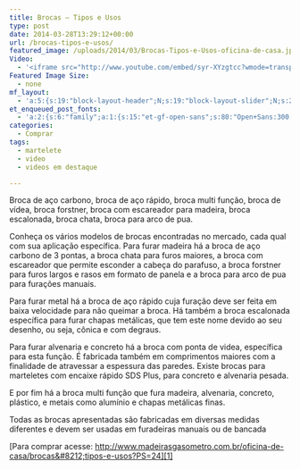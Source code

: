 ```yaml
---
title: Brocas — Tipos e Usos
type: post
date: 2014-03-28T13:29:12+00:00
url: /brocas-tipos-e-usos/
featured_image: /uploads/2014/03/Brocas-Tipos-e-Usos-oficina-de-casa.jpg
Video:
  - '<iframe src="http://www.youtube.com/embed/syr-XYzgtcc?wmode=transparent" frameborder="0" width="620" height="380"></iframe>'
Featured Image Size:
  - none
mf_layout:
  - 'a:5:{s:19:"block-layout-header";N;s:19:"block-layout-slider";N;s:22:"block-layout-structure";s:10:"full-width";s:25:"block-layout-left_sidebar";s:12:"blog-sidebar";s:26:"block-layout-right_sidebar";s:12:"blog-sidebar";}'
et_enqueued_post_fonts:
  - 'a:2:{s:6:"family";a:1:{s:15:"et-gf-open-sans";s:80:"Open+Sans:300,300italic,regular,italic,600,600italic,700,700italic,800,800italic";}s:6:"subset";a:2:{i:0;s:5:"latin";i:1;s:9:"latin-ext";}}'
categories:
  - Comprar
tags:
  - martelete
  - video
  - videos em destaque

---
```

Broca de aço carbono, broca de aço rápido, broca multi função, broca de vídea, broca forstner, broca com escareador para madeira, broca escalonada, broca chata, broca para arco de pua.

Conheça os vários modelos de brocas encontradas no mercado, cada qual com sua aplicação específica. Para furar madeira há a broca de aço carbono de 3 pontas, a broca chata para furos maiores, a broca com escareador que permite esconder a cabeça do parafuso, a broca forstner para furos largos e rasos em formato de panela e a broca para arco de pua para furações manuais.

Para furar metal há a broca de aço rápido cuja furação deve ser feita em baixa velocidade para não queimar a broca. Há também a broca escalonada específica para furar chapas metálicas, que tem este nome devido ao seu desenho, ou seja, cônica e com degraus.

Para furar alvenaria e concreto há a broca com ponta de videa, específica para esta função. É fabricada também em comprimentos maiores com a finalidade de atravessar a espessura das paredes. Existe brocas para marteletes com encaixe rápido SDS Plus, para concreto e alvenaria pesada.

E por fim há a broca multi função que fura madeira, alvenaria, concreto, plástico, e metais como alumínio e chapas metálicas finas.

Todas as brocas apresentadas são fabricadas em diversas medidas diferentes e devem ser usadas em furadeiras manuais ou de bancada

[Para comprar acesse: http://www.madeirasgasometro.com.br/oficina-de-casa/brocas&#8212;tipos-e-usos?PS=24][1]

 [1]: http://www.madeirasgasometro.com.br/oficina-de-casa/brocas---tipos-e-usos?PS=24